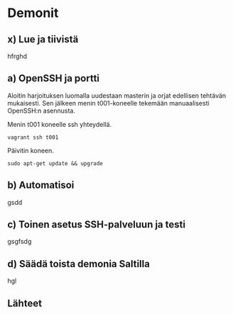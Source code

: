 # Demonit

## x) Lue ja tiivistä

hfrghd

## a) OpenSSH ja portti

Aloitin harjoituksen luomalla uudestaan masterin ja orjat edellisen tehtävän mukaisesti. Sen jälkeen menin t001-koneelle tekemään manuaalisesti OpenSSH:n asennusta.

Menin t001 koneelle ssh yhteydellä.


`vagrant ssh t001`

Päivitin koneen.

`sudo apt-get update && upgrade`



## b) Automatisoi

gsdd

## c) Toinen asetus SSH-palveluun ja testi

gsgfsdg

## d) Säädä toista demonia Saltilla

hgl

## Lähteet
